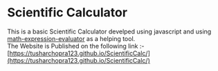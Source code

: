 # Scientific Calculator
This is a basic Scientific Calculator develped using javascript and using [math-expression-evaluator](http://bugwheels94.github.io/math-expression-evaluator/) as a helping tool.\
The Website is Published on the following link :- [https://tusharchopra123.github.io/ScientificCalc/](https://tusharchopra123.github.io/ScientificCalc/)
